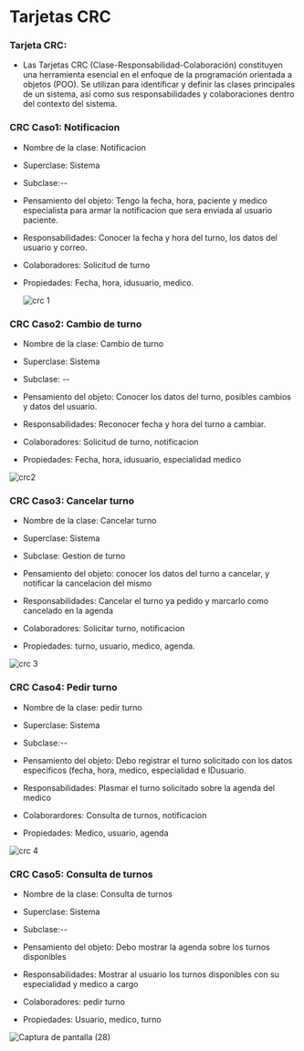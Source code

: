# Tarjetas CRC


### Tarjeta CRC:
 - Las Tarjetas CRC (Clase-Responsabilidad-Colaboración) constituyen una herramienta esencial en el enfoque de la programación orientada a objetos (POO). Se utilizan para identificar y definir las clases principales de un sistema, así como sus responsabilidades y colaboraciones dentro del contexto del sistema.


### CRC Caso1: Notificacion

- Nombre de la clase: Notificacion

- Superclase: Sistema

- Subclase:--

- Pensamiento del objeto: Tengo la fecha, hora, paciente y medico especialista para armar la notificacion que sera enviada al usuario paciente.

- Responsabilidades: Conocer la fecha y hora del turno, los datos del usuario y correo.

- Colaboradores: Solicitud de turno

- Propiedades: Fecha, hora, idusuario, medico.

  ![crc 1](https://github.com/user-attachments/assets/f180b7dc-0665-438b-a16f-443f7a6904e5)


### CRC Caso2: Cambio de turno

- Nombre de la clase: Cambio de turno

- Superclase: Sistema

- Subclase: --

- Pensamiento del objeto: Conocer los datos del turno, posibles cambios y datos del usuario.

- Responsabilidades: Reconocer fecha y hora del turno a cambiar.

- Colaboradores: Solicitud de turno, notificacion

- Propiedades: Fecha, hora, idusuario, especialidad medico


![crc2](https://github.com/user-attachments/assets/702596bf-fbe1-474d-97c2-8678e5aea9cf)


### CRC Caso3: Cancelar turno

- Nombre de la clase: Cancelar turno

- Superclase: Sistema

- Subclase: Gestion de turno

- Pensamiento del objeto: conocer los datos del turno a cancelar, y notificar la cancelacion del mismo

- Responsabilidades: Cancelar el turno ya pedido y marcarlo como cancelado en la agenda

- Colaboradores: Solicitar turno, notificacion

- Propiedades: turno, usuario, medico, agenda.


![crc 3](https://github.com/user-attachments/assets/57c23a50-00b0-430c-9d78-9df94ae34fe6)


### CRC Caso4: Pedir turno

- Nombre de la clase: pedir turno

- Superclase: Sistema

- Subclase:--

- Pensamiento del objeto: Debo registrar el turno solicitado con los datos especificos (fecha, hora, medico, especialidad e IDusuario.

- Responsabilidades: Plasmar el turno solicitado sobre la agenda del medico

- Colaborardores: Consulta de turnos, notificacion

- Propiedades: Medico, usuario, agenda


![crc 4](https://github.com/user-attachments/assets/d18040b5-f93a-4ec6-abef-4a735300dee6)


### CRC Caso5: Consulta de turnos

- Nombre de la clase: Consulta de turnos

- Superclase: Sistema

- Subclase:--

- Pensamiento del objeto: Debo mostrar la agenda sobre los turnos disponibles

- Responsabilidades: Mostrar al usuario los turnos disponibles con su especialidad y medico a cargo

- Colaboradores: pedir turno

- Propiedades: Usuario, medico, turno

  
![Captura de pantalla (28)](https://github.com/user-attachments/assets/651da0ed-0fa0-46fc-ac3e-db635bec0a8c)









  

